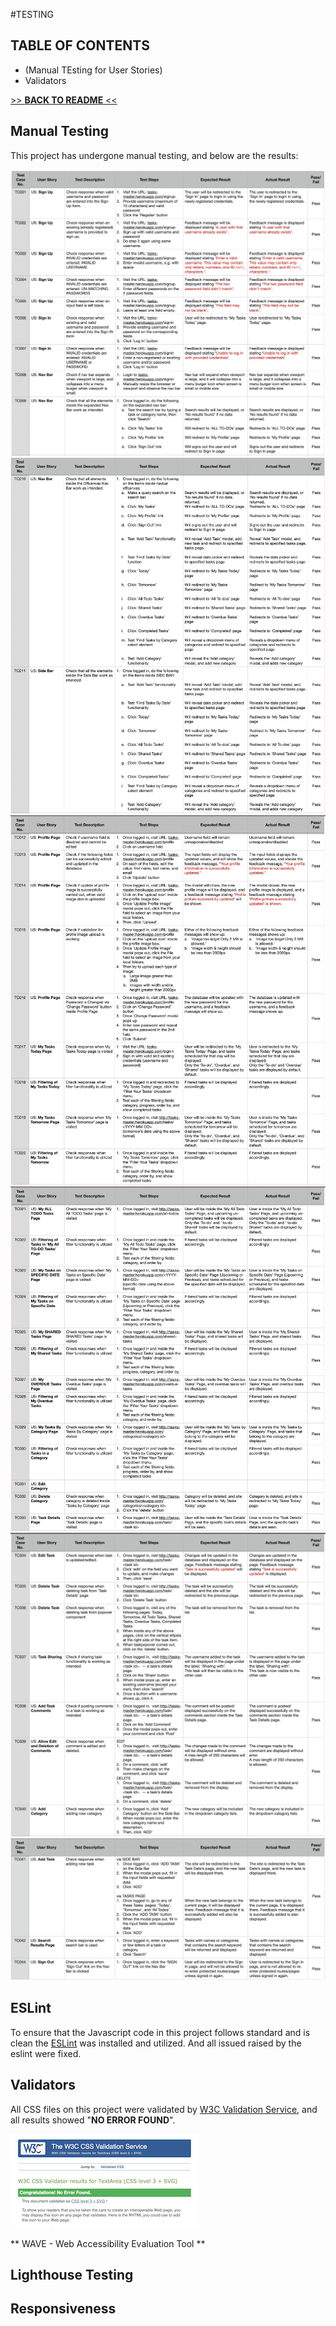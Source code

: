 #TESTING

## TABLE OF CONTENTS
* (Manual TEsting for User Stories)
* Validators


[>> **BACK TO README** <<](https://github.com/marked-gil/tasks-master-react#readme)

## Manual Testing
This project has undergone manual testing, and below are the results:

![Front-end-testing-1](readme/manual-testing/front-end-testing-1.png)   
![Front-end-testing-2](readme/manual-testing/front-end-testing-2.png)   
![Front-end-testing-3](readme/manual-testing/front-end-testing-3.png)   
![Front-end-testing-4](readme/manual-testing/front-end-testing-4.png)   
![Front-end-testing-5](readme/manual-testing/front-end-testing-5.png)   
![Front-end-testing-6](readme/manual-testing/front-end-testing-6.png)   


## ESLint
To ensure that the Javascript code in this project follows standard and is clean the [ESLint](https://eslint.org/) was installed and utilized. And all issued raised by the eslint were fixed.


## Validators
All CSS files on this project were validated by [W3C Validation Service](https://jigsaw.w3.org/css-validator/), and all results showed "**NO ERROR FOUND**".

  ![W3C CSS Validator Result](readme/others/css_validator.png)

** WAVE - Web Accessibility Evaluation Tool **

## Lighthouse Testing

## Responsiveness